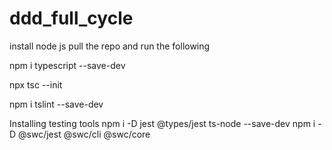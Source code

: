 # ddd_full_cycle
install node js
pull the repo and run the following 

npm i typescript --save-dev

npx tsc --init

npm i tslint --save-dev

Installing testing tools
npm i -D jest @types/jest ts-node --save-dev
npm i -D @swc/jest @swc/cli @swc/core
